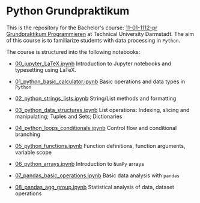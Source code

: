 # Python Grundpraktikum

This is the repository for the Bachelor's course: [11-01-1112-pr Grundpraktikum Programmieren](https://www.tucan.tu-darmstadt.de/scripts/mgrqispi.dll?APPNAME=CampusNet&PRGNAME=COURSEDETAILS&ARGUMENTS=-N000000000000001,-N000334,-N0,-N390274845595770,-N390274845567771,-N0,-N0,-N0) at Technical University Darmstadt. The aim of this course is to familiarize students with data processing in `Python`.

The course is structured into the following notebooks:

- [00_jupyter_LaTeX.ipynb](https://github.com/Steelpush-Ironpull/GP_2024/blob/main/00_jupyter_LaTeX.ipynb) Introduction to Jupyter notebooks and typesetting using LaTeX.

-  [01_python_basic_calculator.ipynb](https://github.com/Steelpush-Ironpull/GP_2024/blob/main/01_python_basic_calculator.ipynb) Basic operations and data types in `Python`

- [02_python_strings_lists.ipynb](https://github.com/Steelpush-Ironpull/GP_2024/blob/main/02_python_strings_lists.ipynb) String/List methods and formatting

- [03_python_data_structures.ipynb](https://github.com/Steelpush-Ironpull/GP_2024/blob/main/03_python_data_structures.ipynb) List operations: Indexing, slicing and manipulating; Tuples and Sets; Dictionaries

- [04_python_loops_conditionals.ipynb](https://github.com/Steelpush-Ironpull/GP_2024/blob/main/04_python_loops_conditionals.ipynb) Control flow and conditional branching

- [05_python_functions.ipynb](https://github.com/Steelpush-Ironpull/GP_2024/blob/main/05_python_functions.ipynb) Function definitions, function arguments, variable scope

- [06_python_arrays.ipynb](https://github.com/Steelpush-Ironpull/GP_2024/blob/main/06_python_arrays.ipynb) Introduction to `NumPy` arrays

- [07_pandas_basic_operations.ipynb](https://github.com/Steelpush-Ironpull/GP_2024/blob/main/07_pandas_basic_operations.ipynb) Basic data analysis with `pandas`

- [08_pandas_agg_group.ipynb](https://github.com/Steelpush-Ironpull/GP_2024/blob/main/08_pandas_agg_group.ipynb) Statistical analysis of data, dataset operations